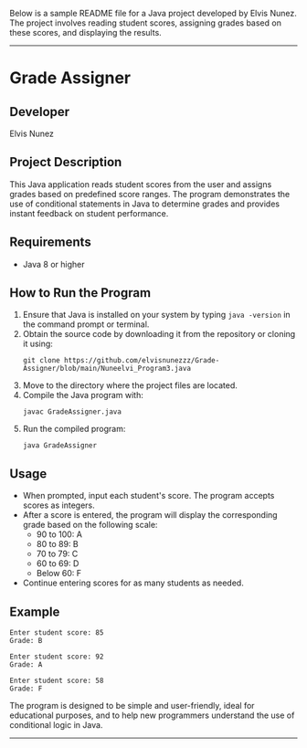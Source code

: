 Below is a sample README file for a Java project developed by Elvis Nunez. The project involves reading student scores, assigning grades based on these scores, and displaying the results.

---

# Grade Assigner

## Developer
Elvis Nunez

## Project Description
This Java application reads student scores from the user and assigns grades based on predefined score ranges. The program demonstrates the use of conditional statements in Java to determine grades and provides instant feedback on student performance.

## Requirements
- Java 8 or higher

## How to Run the Program
1. Ensure that Java is installed on your system by typing `java -version` in the command prompt or terminal.
2. Obtain the source code by downloading it from the repository or cloning it using:
   ```
   git clone https://github.com/elvisnunezzz/Grade-Assigner/blob/main/Nuneelvi_Program3.java
   ```
3. Move to the directory where the project files are located.
4. Compile the Java program with:
   ```
   javac GradeAssigner.java
   ```
5. Run the compiled program:
   ```
   java GradeAssigner
   ```

## Usage
- When prompted, input each student's score. The program accepts scores as integers.
- After a score is entered, the program will display the corresponding grade based on the following scale:
  - 90 to 100: A
  - 80 to 89: B
  - 70 to 79: C
  - 60 to 69: D
  - Below 60: F
- Continue entering scores for as many students as needed.

## Example
```
Enter student score: 85
Grade: B

Enter student score: 92
Grade: A

Enter student score: 58
Grade: F
```

The program is designed to be simple and user-friendly, ideal for educational purposes, and to help new programmers understand the use of conditional logic in Java.

---
